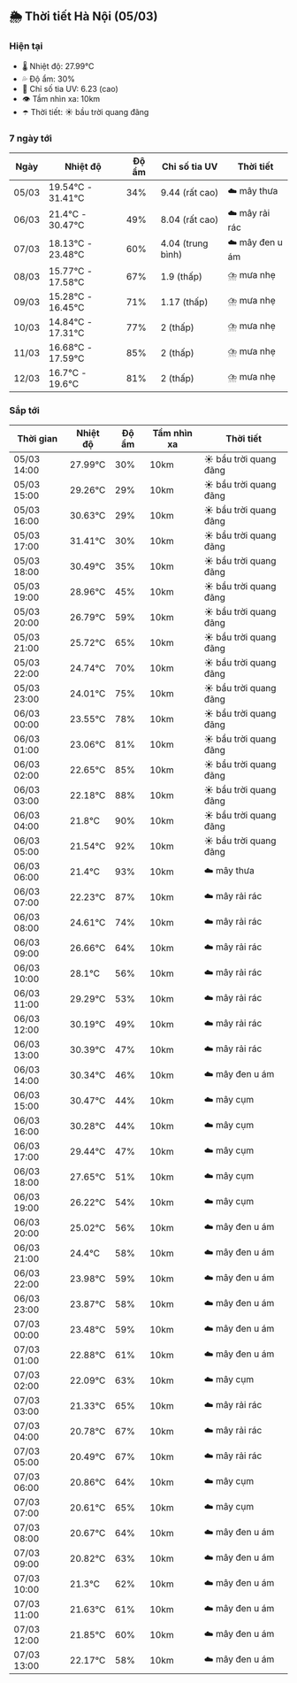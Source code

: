 ## 🌦️ Thời tiết Hà Nội (05/03)

### Hiện tại

- 🌡️ Nhiệt độ: 27.99℃
- 💦 Độ ẩm: 30%
- 🌟 Chỉ số tia UV: 6.23 (cao)
- 👁️ Tầm nhìn xa: 10km
- ☂️ Thời tiết: ☀️ bầu trời quang đãng

### 7 ngày tới

| Ngày | Nhiệt độ | Độ ẩm | Chỉ số tia UV | Thời tiết |
| --- | --- | --- | --- | --- |
| 05/03 | 19.54℃ - 31.41℃ | 34% | 9.44 (rất cao) | ☁️ mây thưa |
| 06/03 | 21.4℃ - 30.47℃ | 49% | 8.04 (rất cao) | ☁️ mây rải rác |
| 07/03 | 18.13℃ - 23.48℃ | 60% | 4.04 (trung bình) | ☁️ mây đen u ám |
| 08/03 | 15.77℃ - 17.58℃ | 67% | 1.9 (thấp) | ⛈️ mưa nhẹ |
| 09/03 | 15.28℃ - 16.45℃ | 71% | 1.17 (thấp) | ⛈️ mưa nhẹ |
| 10/03 | 14.84℃ - 17.31℃ | 77% | 2 (thấp) | ⛈️ mưa nhẹ |
| 11/03 | 16.68℃ - 17.59℃ | 85% | 2 (thấp) | ⛈️ mưa nhẹ |
| 12/03 | 16.7℃ - 19.6℃ | 81% | 2 (thấp) | ⛈️ mưa nhẹ |

### Sắp tới

| Thời gian | Nhiệt độ | Độ ẩm | Tầm nhìn xa | Thời tiết |
| --- | --- | --- | --- | --- |
| 05/03 14:00 | 27.99℃ | 30% | 10km | ☀️ bầu trời quang đãng |
| 05/03 15:00 | 29.26℃ | 29% | 10km | ☀️ bầu trời quang đãng |
| 05/03 16:00 | 30.63℃ | 29% | 10km | ☀️ bầu trời quang đãng |
| 05/03 17:00 | 31.41℃ | 30% | 10km | ☀️ bầu trời quang đãng |
| 05/03 18:00 | 30.49℃ | 35% | 10km | ☀️ bầu trời quang đãng |
| 05/03 19:00 | 28.96℃ | 45% | 10km | ☀️ bầu trời quang đãng |
| 05/03 20:00 | 26.79℃ | 59% | 10km | ☀️ bầu trời quang đãng |
| 05/03 21:00 | 25.72℃ | 65% | 10km | ☀️ bầu trời quang đãng |
| 05/03 22:00 | 24.74℃ | 70% | 10km | ☀️ bầu trời quang đãng |
| 05/03 23:00 | 24.01℃ | 75% | 10km | ☀️ bầu trời quang đãng |
| 06/03 00:00 | 23.55℃ | 78% | 10km | ☀️ bầu trời quang đãng |
| 06/03 01:00 | 23.06℃ | 81% | 10km | ☀️ bầu trời quang đãng |
| 06/03 02:00 | 22.65℃ | 85% | 10km | ☀️ bầu trời quang đãng |
| 06/03 03:00 | 22.18℃ | 88% | 10km | ☀️ bầu trời quang đãng |
| 06/03 04:00 | 21.8℃ | 90% | 10km | ☀️ bầu trời quang đãng |
| 06/03 05:00 | 21.54℃ | 92% | 10km | ☀️ bầu trời quang đãng |
| 06/03 06:00 | 21.4℃ | 93% | 10km | ☁️ mây thưa |
| 06/03 07:00 | 22.23℃ | 87% | 10km | ☁️ mây rải rác |
| 06/03 08:00 | 24.61℃ | 74% | 10km | ☁️ mây rải rác |
| 06/03 09:00 | 26.66℃ | 64% | 10km | ☁️ mây rải rác |
| 06/03 10:00 | 28.1℃ | 56% | 10km | ☁️ mây rải rác |
| 06/03 11:00 | 29.29℃ | 53% | 10km | ☁️ mây rải rác |
| 06/03 12:00 | 30.19℃ | 49% | 10km | ☁️ mây rải rác |
| 06/03 13:00 | 30.39℃ | 47% | 10km | ☁️ mây rải rác |
| 06/03 14:00 | 30.34℃ | 46% | 10km | ☁️ mây đen u ám |
| 06/03 15:00 | 30.47℃ | 44% | 10km | ☁️ mây cụm |
| 06/03 16:00 | 30.28℃ | 44% | 10km | ☁️ mây cụm |
| 06/03 17:00 | 29.44℃ | 47% | 10km | ☁️ mây cụm |
| 06/03 18:00 | 27.65℃ | 51% | 10km | ☁️ mây cụm |
| 06/03 19:00 | 26.22℃ | 54% | 10km | ☁️ mây cụm |
| 06/03 20:00 | 25.02℃ | 56% | 10km | ☁️ mây đen u ám |
| 06/03 21:00 | 24.4℃ | 58% | 10km | ☁️ mây đen u ám |
| 06/03 22:00 | 23.98℃ | 59% | 10km | ☁️ mây đen u ám |
| 06/03 23:00 | 23.87℃ | 58% | 10km | ☁️ mây đen u ám |
| 07/03 00:00 | 23.48℃ | 59% | 10km | ☁️ mây đen u ám |
| 07/03 01:00 | 22.88℃ | 61% | 10km | ☁️ mây đen u ám |
| 07/03 02:00 | 22.09℃ | 63% | 10km | ☁️ mây cụm |
| 07/03 03:00 | 21.33℃ | 65% | 10km | ☁️ mây rải rác |
| 07/03 04:00 | 20.78℃ | 67% | 10km | ☁️ mây rải rác |
| 07/03 05:00 | 20.49℃ | 67% | 10km | ☁️ mây rải rác |
| 07/03 06:00 | 20.86℃ | 64% | 10km | ☁️ mây cụm |
| 07/03 07:00 | 20.61℃ | 65% | 10km | ☁️ mây cụm |
| 07/03 08:00 | 20.67℃ | 64% | 10km | ☁️ mây đen u ám |
| 07/03 09:00 | 20.82℃ | 63% | 10km | ☁️ mây đen u ám |
| 07/03 10:00 | 21.3℃ | 62% | 10km | ☁️ mây đen u ám |
| 07/03 11:00 | 21.63℃ | 61% | 10km | ☁️ mây đen u ám |
| 07/03 12:00 | 21.85℃ | 60% | 10km | ☁️ mây đen u ám |
| 07/03 13:00 | 22.17℃ | 58% | 10km | ☁️ mây đen u ám |
